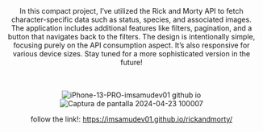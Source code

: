 <div align="center"> In this compact project, I’ve utilized the Rick and Morty API to fetch character-specific data such as status, species, and associated images. The application includes additional features like filters, pagination, and a button that navigates back to the filters. The design is intentionally simple, focusing purely on the API consumption aspect. It’s also responsive for various device sizes. Stay tuned for a more sophisticated version in the future!
<br>
<br>
<br>
  
![iPhone-13-PRO-imsamudev01 github io](https://github.com/imsamudev01/rickandmorty/assets/160678978/8b76ce1d-7233-44af-bca1-574fa61cbd5e)
![Captura de pantalla 2024-04-23 100007](https://github.com/imsamudev01/rickandmorty/assets/160678978/c774c10d-3b26-4995-a289-ba62ba5661a7)


follow the link!: https://imsamudev01.github.io/rickandmorty/
</div>
